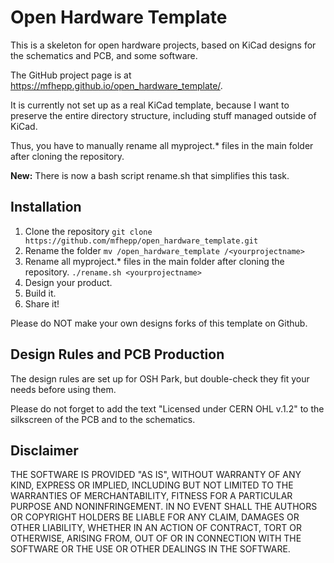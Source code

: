 # Open Hardware Template
This is a skeleton for open hardware projects, based on KiCad designs for the schematics and PCB, and some software. 

The GitHub project page is at https://mfhepp.github.io/open_hardware_template/.

It is currently not set up as a real KiCad template, because I want to preserve the entire directory structure, including stuff managed outside of KiCad.

Thus, you have to manually rename all myproject.* files in the main folder
after cloning the repository.

**New:** There is now a bash script rename.sh that simplifies this task.

## Installation

1. Clone the repository
    `git clone https://github.com/mfhepp/open_hardware_template.git`
2. Rename the folder
    `mv /open_hardware_template /<yourprojectname>`
3. Rename all myproject.* files in the main folder after cloning the repository.
    `./rename.sh <yourprojectname>`
4. Design your product.
5. Build it.
6. Share it!

Please do NOT make your own designs forks of this template on Github.

## Design Rules and PCB Production
The design rules are set up for OSH Park, but double-check they fit your needs before using them. 

Please do not forget to add the text "Licensed under CERN OHL v.1.2" to the silkscreen of the PCB and to the schematics.

## Disclaimer
THE SOFTWARE IS PROVIDED "AS IS", WITHOUT WARRANTY OF ANY KIND, EXPRESS OR
IMPLIED, INCLUDING BUT NOT LIMITED TO THE WARRANTIES OF MERCHANTABILITY,
FITNESS FOR A PARTICULAR PURPOSE AND NONINFRINGEMENT. IN NO EVENT SHALL THE
AUTHORS OR COPYRIGHT HOLDERS BE LIABLE FOR ANY CLAIM, DAMAGES OR OTHER
LIABILITY, WHETHER IN AN ACTION OF CONTRACT, TORT OR OTHERWISE, ARISING FROM,
OUT OF OR IN CONNECTION WITH THE SOFTWARE OR THE USE OR OTHER DEALINGS IN THE
SOFTWARE.
